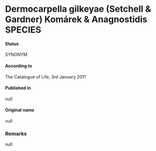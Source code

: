 # Dermocarpella gilkeyae (Setchell & Gardner) Komárek & Anagnostidis SPECIES

#### Status
SYNONYM

#### According to
The Catalogue of Life, 3rd January 2011

#### Published in
null

#### Original name
null

### Remarks
null
